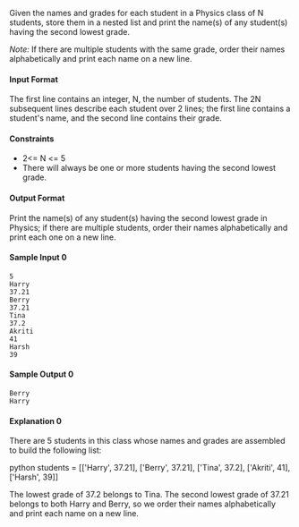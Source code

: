 
Given the names and grades for each student in a Physics class of N students, 
store them in a nested list and print the name(s) of any student(s) having the second lowest grade.

*Note:* If there are multiple students with the same grade, 
  order their names alphabetically and print each name on a new line.

#### Input Format
The first line contains an integer, N, the number of students. 
The 2N subsequent lines describe each student over 2 lines; 
the first line contains a student's name, and the second line contains their grade.

#### Constraints
- 2<= N <= 5
- There will always be one or more students having the second lowest grade.

#### Output Format
Print the name(s) of any student(s) having the second lowest grade in Physics; 
if there are multiple students, order their names alphabetically and print each one on a new line.

#### Sample Input 0
```
5
Harry
37.21
Berry
37.21
Tina
37.2
Akriti
41
Harsh
39
```
#### Sample Output 0
```
Berry
Harry
```
#### Explanation 0

There are 5 students in this class whose names and grades are assembled to build the following list:

python students = [['Harry', 37.21], ['Berry', 37.21], ['Tina', 37.2], ['Akriti', 41], ['Harsh', 39]]

The lowest grade of 37.2 belongs to Tina. The second lowest grade of 37.21 belongs to both Harry and Berry, 
so we order their names alphabetically and print each name on a new line.
